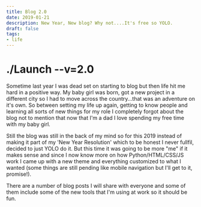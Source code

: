 ```yaml
---
title: Blog 2.0
date: 2019-01-21
description: New Year, New blog? Why not....It's free so YOLO.
draft: false 
tags: 
- life 
---
```


# ./Launch --v=2.0

Sometime last year I was dead set on starting to blog but then life hit me hard in a positive way. My baby girl was born, got a new project in a different city so I had to move across the country...that was an adventure on it's own. So between setting my life up again, getting to know people and learning all sorts of new things for my role I completely forgot about the blog not to mention that now that I'm a dad I love spending my free time with my baby girl.

Still the blog was still in the back of my mind so for this 2019 instead of making it part of my 'New Year Resolution' which to be honest I never fullfil, decided to just YOLO do it. But this time it was going to be more "me" if it makes sense and since I now know more on how Python/HTML/CSS/JS work I came up with a new theme and everything customized to what I wanted (some things are still pending like mobile navigation but I'll get to it, promise!).

There are a number of blog posts I will share with everyone and some of them include some of the new tools that I'm using at work so it should be fun.
